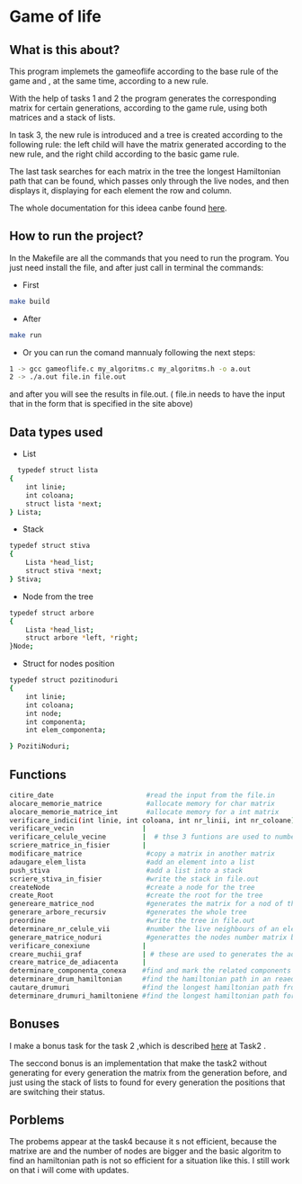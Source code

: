 # Game of life

## What is this about?
This program implemets the gameoflife according to the base rule of the  game and , at the same time, according to a new rule.

With the help of tasks 1 and 2 the program generates the corresponding matrix for certain generations, according to the game rule, using both matrices and a stack of lists. 

In task 3, the new rule is introduced and a tree is created according to the following rule: the left child will have the matrix generated according to the new rule, and the right child according to the basic game rule.

The last task searches for each matrix in the tree the longest Hamiltonian path that can be found, which passes only through the live nodes, and then displays it, displaying for each element the row and column.

The whole documentation for this ideea canbe found [here](https://site-pa.netlify.app/proiecte/game_of_life/).

## How to run the project?
In the Makefile are all the commands that you need to  run the program. You just need install the file, and after just call in terminal the commands:
- First
```bash
make build
```
- After
```bash
make run
```
- Or you can run the comand mannualy following the next steps:
```bash
1 -> gcc gameoflife.c my_algoritms.c my_algoritms.h -o a.out
2 -> ./a.out file.in file.out
```
and after you will see the results in file.out. ( file.in needs to have the input that in the form that is specified in the site above)

## Data types used
- List
```bash
  typedef struct lista
{
    int linie;
    int coloana;
    struct lista *next;
} Lista;
  ```
- Stack
```bash
typedef struct stiva
{
    Lista *head_list;
    struct stiva *next;
} Stiva;
```
- Node from the tree
```bash
typedef struct arbore
{
    Lista *head_list;
    struct arbore *left, *right;
}Node;
```
- Struct for nodes position
```bash
typedef struct pozitinoduri
{
    int linie;
    int coloana;
    int node;
    int componenta;
    int elem_componenta;

} PozitiNoduri;
```

## Functions

```bash
citire_date                       #read the input from the file.in
alocare_memorie_matrice           #allocate memory for char matrix
alocare_memorie_matrice_int       #allocate memory for a int matrix
verificare_indici(int linie, int coloana, int nr_linii, int nr_coloane);
verificare_vecin                 |
verificare_celule_vecine         |  # thse 3 funtions are used to number the live neigbours of an element from matrix  
scriere_matrice_in_fisier        |
modificare_matrice                #copy a matrix in another matrix
adaugare_elem_lista               #add an element into a list
push_stiva                        #add a list into a stack
scriere_stiva_in_fisier           #write the stack in file.out
createNode                        #create a node for the tree
create_Root                       #create the root for the tree
genereare_matrice_nod             #generates the matrix for a nod of the tree using the list that is memorised in it
generare_arbore_recursiv          #generates the whole tree
preordine                         #write the tree in file.out
determinare_nr_celule_vii         #number the live neighbours of an element
generare_matrice_noduri           #generattes the nodes number matrix based on the matrix with 'X' and '+'
verificare_conexiune             |
creare_muchii_graf               | # these are used to generates the adjunct matrx based on the nodes number matrix
creare_matrice_de_adiacenta      |
determinare_componenta_conexa    #find and mark the related components of the graph ,that is composed by the live elements of every matrix
determinare_drum_hamiltonian     #find the hamiltonian path in an reaed component
cautare_drumuri                  #find the longest hamiltonian path from a nod
determinare_drumuri_hamiltoniene #find the longest hamiltonian path for every nod of the tree
```

## Bonuses
I make a bonus task for the task 2 ,which is described [here](https://site-pa.netlify.app/proiecte/game_of_life/) at Task2 .

The seccond bonus is an implementation that make the task2 without generating for every generation the matrix from the generation before, and just using the stack of lists to found for every generation the positions 
that are switching their status.

## Porblems
The probems appear at the task4 because it s not efficient, because the matrixe are and the number of nodes are bigger and the basic algoritm to find an hamiltonian path is not so efficient for a situation like this.
I still work on that i will come with updates.
